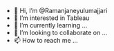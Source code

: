 - 👋 Hi, I’m @Ramanjaneyulumajjari
- 👀 I’m interested in Tableau
- 🌱 I’m currently learning ...
- 💞️ I’m looking to collaborate on ...
- 📫 How to reach me ...

<!---
Ramanjaneyulumajjari/Ramanjaneyulumajjari is a ✨ special ✨ repository because its `README.md` (this file) appears on your GitHub profile.
You can click the Preview link to take a look at your changes.
--->
